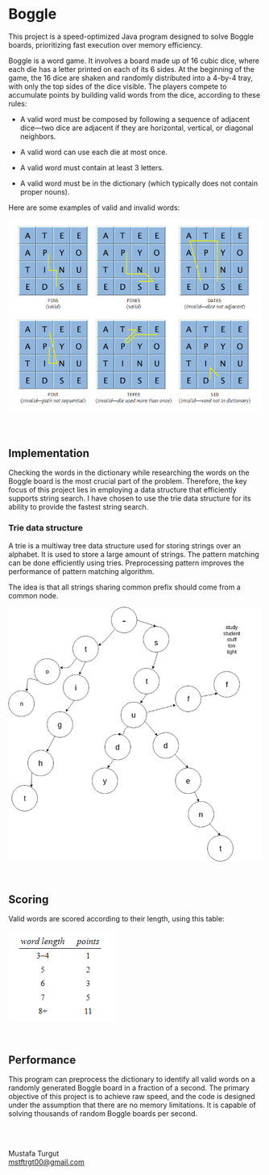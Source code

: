 # Boggle

This project is a speed-optimized Java program designed to solve Boggle boards, prioritizing fast execution over memory efficiency.

Boggle is a word game. It involves a board made up of 16 cubic dice, where each die has a letter printed on each of its 6 sides. At the beginning of the game, the 16 dice are shaken and randomly distributed into a 4-by-4 tray, with only the top sides of the dice visible. The players compete to accumulate points by building valid words from the dice, according to these rules:

* A valid word must be composed by following a sequence of adjacent dice—two dice are adjacent if they are horizontal, vertical, or diagonal neighbors.

* A valid word can use each die at most once.

* A valid word must contain at least 3 letters.

* A valid word must be in the dictionary (which typically does not contain proper nouns).

Here are some examples of valid and invalid words:

![Boggle1](assets/boggle1.png)

<br>

## Implementation

Checking the words in the dictionary while researching the words on the Boggle board is the most crucial part of the problem. Therefore, the key focus of this project lies in employing a data structure that efficiently supports string search. I have chosen to use the trie data structure for its ability to provide the fastest string search.

### Trie data structure

A trie is a multiway tree data structure used for storing strings over an alphabet. It is used to store a large amount of strings. The pattern matching can be done efficiently using tries. Preprocessing pattern improves the performance of pattern matching algorithm.

The idea is that all strings sharing common prefix should come from a common node.

![Boggle2](assets/trie.png)

<br>

## Scoring

Valid words are scored according to their length, using this table:

![Boggle3](assets/boggle3.png)

<br>
 
## Performance

This program can preprocess the dictionary to identify all valid words on a randomly generated Boggle board in a fraction of a second. The primary objective of this project is to achieve raw speed, and the code is designed under the assumption that there are no memory limitations. It is capable of solving thousands of random Boggle boards per second. 

<br>
<br>

Mustafa Turgut   
mstftrgt00@gmail.com


